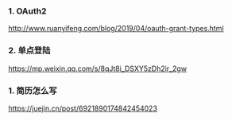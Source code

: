 ### 1. OAuth2

http://www.ruanyifeng.com/blog/2019/04/oauth-grant-types.html

### 2. 单点登陆

https://mp.weixin.qq.com/s/8qJt8i_DSXY5zDh2ir_2gw


### 1. 简历怎么写

https://juejin.cn/post/6921890174842454023
